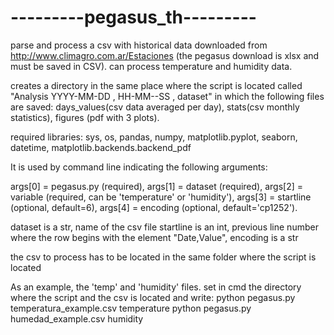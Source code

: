 # ---------pegasus_th---------


parse and process a csv with historical data downloaded from http://www.climagro.com.ar/Estaciones (the pegasus download is xlsx and must be saved in CSV).
can process temperature and humidity data.

creates a directory in the same place where the script is located called "Analysis YYYY-MM-DD , HH-MM--SS ,
dataset" in which the following files are saved: days_values(csv data averaged per day), stats(csv monthly statistics), figures (pdf with 3 plots).

required libraries:
sys,
os,
pandas,
numpy,
matplotlib.pyplot,
seaborn,
datetime,
matplotlib.backends.backend_pdf


It is used by command line indicating the following arguments:

args[0] = pegasus.py (required),
args[1] = dataset (required),
args[2] = variable (required, can be 'temperature' or 'humidity'),
args[3] = startline (optional, default=6),
args[4] = encoding (optional, default='cp1252').


dataset is a str, name of the csv file
startline is an int, previous line number where the row begins with the element "Date,Value",
encoding is a str

the csv to process has to be located in the same folder where the script is located

As an example, the 'temp' and 'humidity' files. set in cmd the directory where the script and the csv is located and write:
python pegasus.py temperatura_example.csv temperature
python pegasus.py humedad_example.csv humidity
